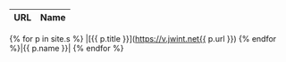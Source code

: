 ---
---
| URL | Name |
| -- | -- |
{% for p in site.s %}
|[{{ p.title }}](https://v.jwint.net{{ p.url }}) {% endfor %}|{{ p.name }}|
{% endfor %}
